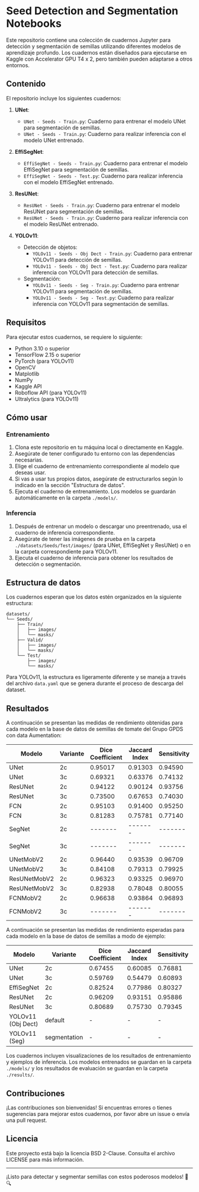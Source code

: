 # Seed Detection and Segmentation Notebooks

Este repositorio contiene una colección de cuadernos Jupyter para detección y segmentación de semillas utilizando diferentes modelos de aprendizaje profundo. Los cuadernos están diseñados para ejecutarse en Kaggle con Accelerator GPU T4 x 2, pero también pueden adaptarse a otros entornos.

## Contenido

El repositorio incluye los siguientes cuadernos:

1. **UNet**:
   - `UNet - Seeds - Train.py`: Cuaderno para entrenar el modelo UNet para segmentación de semillas.
   - `UNet - Seeds - Train.py`: Cuaderno para realizar inferencia con el modelo UNet entrenado.

2. **EffiSegNet**:
   - `EffiSegNet - Seeds - Train.py`: Cuaderno para entrenar el modelo EffiSegNet para segmentación de semillas.
   - `EffiSegNet - Seeds - Test.py`: Cuaderno para realizar inferencia con el modelo EffiSegNet entrenado.

3. **ResUNet**:
   - `ResUNet - Seeds - Train.py`: Cuaderno para entrenar el modelo ResUNet para segmentación de semillas.
   - `ResUNet - Seeds - Train.py`: Cuaderno para realizar inferencia con el modelo ResUNet entrenado.

4. **YOLOv11**:
   - Detección de objetos:
     - `YOLOv11 - Seeds - Obj Dect - Train.py`: Cuaderno para entrenar YOLOv11 para detección de semillas.
     - `YOLOv11 - Seeds - Obj Dect - Test.py`: Cuaderno para realizar inferencia con YOLOv11 para detección de semillas.
   - Segmentación:
     - `YOLOv11 - Seeds - Seg - Train.py`: Cuaderno para entrenar YOLOv11 para segmentación de semillas.
     - `YOLOv11 - Seeds - Seg - Test.py`: Cuaderno para realizar inferencia con YOLOv11 para segmentación de semillas.

## Requisitos

Para ejecutar estos cuadernos, se requiere lo siguiente:

- Python 3.10 o superior
- TensorFlow 2.15 o superior
- PyTorch (para YOLOv11)
- OpenCV
- Matplotlib
- NumPy
- Kaggle API
- Roboflow API (para YOLOv11)
- Ultralytics (para YOLOv11)

## Cómo usar

### Entrenamiento

1. Clona este repositorio en tu máquina local o directamente en Kaggle.
2. Asegúrate de tener configurado tu entorno con las dependencias necesarias.
3. Elige el cuaderno de entrenamiento correspondiente al modelo que deseas usar.
4. Si vas a usar tus propios datos, asegúrate de estructurarlos según lo indicado en la sección "Estructura de datos".
5. Ejecuta el cuaderno de entrenamiento. Los modelos se guardarán automáticamente en la carpeta `./models/`.

### Inferencia

1. Después de entrenar un modelo o descargar uno preentrenado, usa el cuaderno de inferencia correspondiente.
2. Asegúrate de tener las imágenes de prueba en la carpeta `./datasets/Seeds/Test/images/` (para UNet, EffiSegNet y ResUNet) o en la carpeta correspondiente para YOLOv11.
3. Ejecuta el cuaderno de inferencia para obtener los resultados de detección o segmentación.

## Estructura de datos

Los cuadernos esperan que los datos estén organizados en la siguiente estructura:

```
datasets/
└── Seeds/
    ├── Train/
    │   ├── images/
    │   └── masks/
    ├── Valid/
    │   ├── images/
    │   └── masks/
    └── Test/
        ├── images/
        └── masks/
```

Para YOLOv11, la estructura es ligeramente diferente y se maneja a través del archivo `data.yaml` que se genera durante el proceso de descarga del dataset.

## Resultados

A continuación se presentan las medidas de rendimiento obtenidas para cada modelo en la base de datos de semillas de tomate del Grupo GPDS con data Aumentation:

| Modelo               | Variante | Dice Coefficient | Jaccard Index | Sensitivity | Specificity | Precision (P) | Recall (R)  | mAP50 | mAP50-95 |
|----------------------|----------|------------------|---------------|-------------|-------------|---------------|-------------|-------|----------|
| UNet                | 2c       | 0.95017          | 0.91303       | 0.94590     | 0.94590     | -             | -           | -     | -        |
| UNet                | 3c       | 0.69321          | 0.63376       | 0.74132     | 0.94701     | -             | -           | -     | -        |
| ResUNet             | 2c       | 0.94122          | 0.90124       | 0.93756     | 0.93756     | -             | -           | -     | -        |
| ResUNet             | 3c       | 0.73500          | 0.67653       | 0.74030     | 0.95479     | -             | -           | -     | -        |
| FCN                 | 2c       | 0.95103          | 0.91400       | 0.95250     | 0.95250     | -             | -           | -     | -        |
| FCN                 | 3c       | 0.81283          | 0.75781       | 0.77140     | 0.96060     | -             | -           | -     | -        |
| SegNet              | 2c       | -------          | -------       | -------     | -------     | -             | -           | -     | -        |
| SegNet              | 3c       | -------          | -------       | -------     | -------     | -             | -           | -     | -        |
| UNetMobV2           | 2c       | 0.96440          | 0.93539       | 0.96709     | 0.96709     | -             | -           | -     | -        |
| UNetMobV2           | 3c       | 0.84108          | 0.79313       | 0.79925     | 0.97315     | -             | -           | -     | -        |
| ResUNetMobV2        | 2c       | 0.96323          | 0.93325       | 0.96970     | 0.96970     | -             | -           | -     | -        |
| ResUNetMobV2        | 3c       | 0.82938          | 0.78048       | 0.80055     | 0.97597     | -             | -           | -     | -        |
| FCNMobV2            | 2c       | 0.96638          | 0.93864       | 0.96893     | 0.96893     | -             | -           | -     | -        |
| FCNMobV2            | 3c       | -------          | -------       | -------     | -------     | -             | -           | -     | -        |

A continuación se presentan las medidas de rendimiento esperadas para cada modelo en la base de datos de semillas a modo de ejemplo:

| Modelo               | Variante | Dice Coefficient | Jaccard Index | Sensitivity | Specificity | Precision (P) | Recall (R)  | mAP50 | mAP50-95 |
|----------------------|-----------|------------------|---------------|-------------|-------------|---------------|-------------|-------|----------|
| UNet                 | 2c        | 0.67455          | 0.60085       | 0.76881     | 0.76881     | -             | -           | -     | -        |
| UNet                 | 3c        | 0.59769          | 0.54479       | 0.60893     | 0.91768     | -             | -           | -     | -        |
| EffiSegNet           | 2c        | 0.82524          | 0.77986       | 0.80327     | 0.97725     | -             | -           | -     | -        |
| ResUNet              | 2c        | 0.96209          | 0.93151       | 0.95886     | 0.95886     | -             | -           | -     | -        |
| ResUNet              | 3c        | 0.80689          | 0.75730       | 0.79345     | 0.97511     | -             | -           | -     | -        |
| YOLOv11 (Obj Dect)     | default   | -                | -             | -           | -           | 0.901         | 0.903       | 0.947 | 0.755    |
| YOLOv11 (Seg)          | segmentation | -                | -             | -           | -           | 0.904         | 0.891       | 0.938 | 0.619    |

Los cuadernos incluyen visualizaciones de los resultados de entrenamiento y ejemplos de inferencia. Los modelos entrenados se guardan en la carpeta `./models/` y los resultados de evaluación se guardan en la carpeta `./results/`.

## Contribuciones

¡Las contribuciones son bienvenidas! Si encuentras errores o tienes sugerencias para mejorar estos cuadernos, por favor abre un issue o envía una pull request.

## Licencia

Este proyecto está bajo la licencia BSD 2-Clause. Consulta el archivo LICENSE para más información.

---

¡Listo para detectar y segmentar semillas con estos poderosos modelos! 🌱🔍
